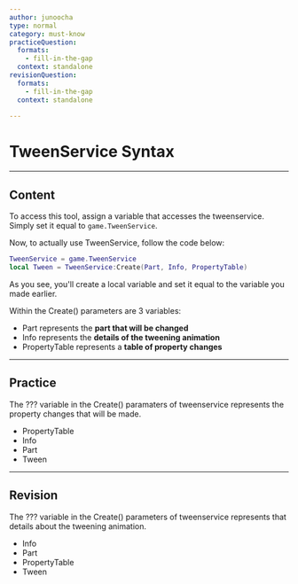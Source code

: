 ```yaml
---
author: junoocha
type: normal
category: must-know
practiceQuestion:
  formats:
    - fill-in-the-gap
  context: standalone
revisionQuestion:
  formats:
    - fill-in-the-gap
  context: standalone

---
```


# TweenService Syntax
---

## Content
To access this tool, assign a variable that accesses the tweenservice. Simply set it equal to `game.TweenService`. 

Now, to actually use TweenService, follow the code below:
```lua
TweenService = game.TweenService
local Tween = TweenService:Create(Part, Info, PropertyTable)
```
As you see, you'll create a local variable and set it equal to the variable you made earlier. 

Within the Create() parameters are 3 variables: 
- Part represents the **part that will be changed**
- Info represents the **details of the tweening animation**
- PropertyTable represents a **table of property changes**
---

## Practice

The ??? variable in the Create() paramaters of tweenservice represents the property changes that will be made.

- PropertyTable
- Info
- Part
- Tween

---

## Revision

The ??? variable in the Create() parameters of tweenservice represents that details about the tweening animation.

- Info
- Part
- PropertyTable
- Tween
